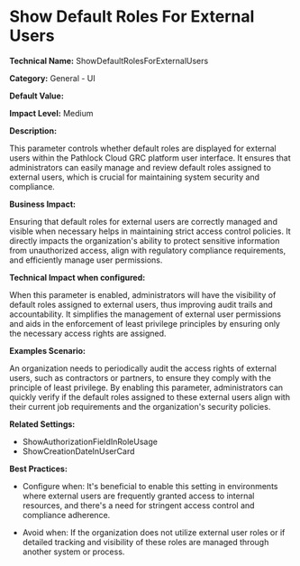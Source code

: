 # Show Default Roles For External Users

**Technical Name:** ShowDefaultRolesForExternalUsers

**Category:** General - UI

**Default Value:**

**Impact Level:** Medium

**Description:**

This parameter controls whether default roles are displayed for external users within the Pathlock Cloud GRC platform user interface. It ensures that administrators can easily manage and review default roles assigned to external users, which is crucial for maintaining system security and compliance.

**Business Impact:**

Ensuring that default roles for external users are correctly managed and visible when necessary helps in maintaining strict access control policies. It directly impacts the organization's ability to protect sensitive information from unauthorized access, align with regulatory compliance requirements, and efficiently manage user permissions.

**Technical Impact when configured:**

When this parameter is enabled, administrators will have the visibility of default roles assigned to external users, thus improving audit trails and accountability. It simplifies the management of external user permissions and aids in the enforcement of least privilege principles by ensuring only the necessary access rights are assigned.

**Examples Scenario:**

An organization needs to periodically audit the access rights of external users, such as contractors or partners, to ensure they comply with the principle of least privilege. By enabling this parameter, administrators can quickly verify if the default roles assigned to these external users align with their current job requirements and the organization's security policies.

**Related Settings:**

- ShowAuthorizationFieldInRoleUsage
- ShowCreationDateInUserCard 

**Best Practices:** 

- Configure when: It's beneficial to enable this setting in environments where external users are frequently granted access to internal resources, and there's a need for stringent access control and compliance adherence.
  
- Avoid when: If the organization does not utilize external user roles or if detailed tracking and visibility of these roles are managed through another system or process.